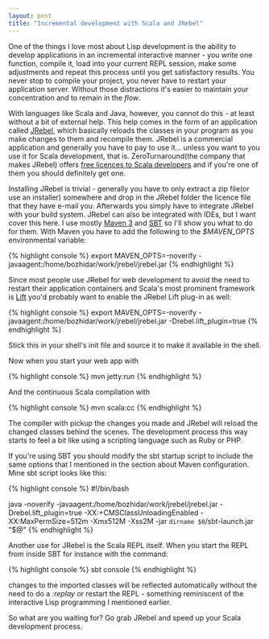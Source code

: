 ```yaml
---
layout: post
title: "Incremental development with Scala and JRebel"
---
```


One of the things I love most about Lisp development is the ability to
develop applications in an incremental interactive manner - you write
one function, compile it, load into your current REPL session, make
some adjustments and repeat this process until you get satisfactory
results. You never stop to compile your project, you never have to
restart your application server. Without those distractions it's
easier to maintain your concentration and to remain in the *flow*.

With languages like Scala and Java, however, you cannot do this - at
least without a bit of external help. This help comes in the form of an
application called [JRebel](http://www.zeroturnaround.com/jrebel/), which basically reloads the classes in your
program as you make changes to them and recompile them. JRebel is a commercial
application and generally you have to pay to use it... unless you want
to you use it for Scala development, that is. ZeroTurnaround(the
company that makes JRebel) offers
[free licences to Scala developers](http://sales.zeroturnaround.com/wp-content/themes/zeroturnaround4.0/modals/applyForLicense.php)
and if you're one of them you should definitely get one.

Installing JRebel is trivial - generally you have to only extract a
zip file(or use an installer) somewhere and drop in the JRebel folder
the licence file that they have e-mail you. Afterwards you simply have
to integrate JRebel with your build system. JRebel can also be
integrated with IDEs, but I want cover this here. I use mostly
[Maven 3](http://maven.apache.org) and
[SBT](http://code.google.com/p/simple-build-tool/) so I'll show you
what to do for them. With Maven you have to add the following to the
*$MAVEN_OPTS* environmental variable:

{% highlight console %}
export MAVEN_OPTS=-noverify -javaagent:/home/bozhidar/work/jrebel/jrebel.jar
{% endhighlight %}

Since most people use JRebel for web development to avoid the need to
restart their application containers and Scala's most prominent
framework is [Lift](http://liftweb.net) you'd probably want to enable
the JRebel Lift plug-in as well:

{% highlight console %}
export MAVEN_OPTS=-noverify -javaagent:/home/bozhidar/work/jrebel/jrebel.jar
 -Drebel.lift_plugin=true
{% endhighlight %}

Stick this in your shell's init file and source it to make it
available in the shell.
 
Now when you start your web app with

{% highlight console %}
mvn jetty:run
{% endhighlight %}

And the continuous Scala compilation with

{% highlight console %}
mvn scala:cc
{% endhighlight %}

The compiler with pickup the changes you made and JRebel will reload
the changed classes behind the scenes. The development process this
way starts to feel a bit like using a scripting language such as Ruby
or PHP.

If you're using SBT you should modify the sbt startup script to
include the same options that I mentioned in the section about Maven
configuration. Mine sbt script looks like this:

{% highlight console %}
#!/bin/bash

java -noverify -javaagent:/home/bozhidar/work/jrebel/jrebel.jar
 -Drebel.lift_plugin=true -XX:+CMSClassUnloadingEnabled
 -XX:MaxPermSize=512m -Xmx512M -Xss2M -jar `dirname $0`/sbt-launch.jar
 "$@"
{% endhighlight %}
 
Another use for JRebel is the Scala REPL itself. When you start the
REPL from inside SBT for instance with the command:

{% highlight console %}
sbt console
{% endhighlight %}

changes to the imported classes will be reflected automatically
without the need to do a *:replay* or restart the REPL - something
reminiscent of the interactive Lisp programming I mentioned earlier.

So what are you waiting for? Go grab JRebel and speed up your Scala
development process.
